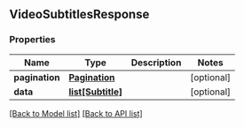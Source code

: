 ## VideoSubtitlesResponse

### Properties
Name | Type | Description | Notes
------------ | ------------- | ------------- | -------------
**pagination** | [**Pagination**](#Pagination) |  | [optional] 
**data** | [**list[Subtitle]**](#Subtitle) |  | [optional] 

[[Back to Model list]](#documentation-for-models) [[Back to API list]](#documentation-for-api-endpoints)


